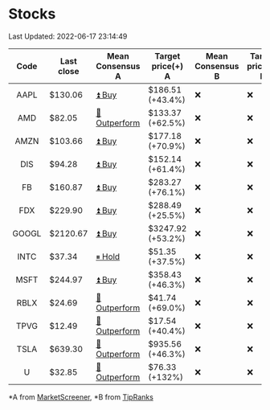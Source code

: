 # Stocks
Last Updated: 2022-06-17 23:14:49

|Code|Last close|Mean Consensus A|Target price(+) A|Mean Consensus B|Target price(+) B|
|:--:|-|-|-|-|-|
|AAPL|$130.06|[⏫ Buy](https://m.marketscreener.com/quote/stock/-4849/)|$186.51 (+43.4%)|❌|❌|
|AMD|$82.05|[🔼 Outperform](https://m.marketscreener.com/quote/stock/-19475876/)|$133.37 (+62.5%)|❌|❌|
|AMZN|$103.66|[⏫ Buy](https://m.marketscreener.com/quote/stock/-12864605/)|$177.18 (+70.9%)|❌|❌|
|DIS|$94.28|[⏫ Buy](https://m.marketscreener.com/quote/stock/-4842/)|$152.14 (+61.4%)|❌|❌|
|FB|$160.87|[⏫ Buy](https://m.marketscreener.com/quote/stock/-10547141/)|$283.27 (+76.1%)|❌|❌|
|FDX|$229.90|[⏫ Buy](https://m.marketscreener.com/quote/stock/-12585/)|$288.49 (+25.5%)|❌|❌|
|GOOGL|$2120.67|[⏫ Buy](https://m.marketscreener.com/quote/stock/-24203373/)|$3247.92 (+53.2%)|❌|❌|
|INTC|$37.34|[⏸ Hold](https://m.marketscreener.com/quote/stock/-4829/)|$51.35 (+37.5%)|❌|❌|
|MSFT|$244.97|[⏫ Buy](https://m.marketscreener.com/quote/stock/-4835/)|$358.43 (+46.3%)|❌|❌|
|RBLX|$24.69|[🔼 Outperform](https://m.marketscreener.com/quote/stock/-117793644/)|$41.74 (+69.0%)|❌|❌|
|TPVG|$12.49|[🔼 Outperform](https://m.marketscreener.com/quote/stock/-15933327/)|$17.54 (+40.4%)|❌|❌|
|TSLA|$639.30|[🔼 Outperform](https://m.marketscreener.com/quote/stock/-6344549/)|$935.56 (+46.3%)|❌|❌|
|U|$32.85|[🔼 Outperform](https://m.marketscreener.com/quote/stock/-112492634/)|$76.33 (+132%)|❌|❌|


*A from [MarketScreener](https://www.marketscreener.com), *B from [TipRanks](https://www.tipranks.com)
